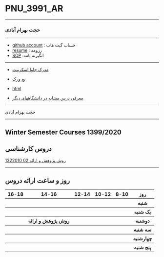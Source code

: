 # PNU_3991_AR
---------
### حجت بهرام آبادی
 
---
- [github account](https://github.com/hbahram/)
  : حساب گیت هاب
- [resume](https://hbahram.github.io/resume/)
  : رزومه
- [SOP](https://hbahram.github.io/sop/)
  :انگیزنه نامه 
  
------------------

- [مدرک جاوا اسکریپت](https://github.com/hbahram/PNU_1399_AR/blob/main/cert-1024-12655176.jpg/)

- [بچ ورک](https://github.com/hbahram/PNU_1399_AR/blob/main/Screenshot_20201219-122043_Gallery.jpg/)
- [html](https://github.com/hbahram/PNU_1399_AR/blob/main//)

- [معرفی درس مشابه در دانشگاههای دیگر](https://shahreketabonline.com/Products/Details/243874/%D8%A7%D8%B5%D9%88%D9%84_%D9%88_%D8%B1%D9%88%D8%B4%D9%87%D8%A7%DB%8C_%D9%BE%DA%98%D9%88%D9%87%D8%B4_%DA%A9%DB%8C%D9%81%DB%8C_%D8%AF%D8%A7%D9%86%D8%B4%DA%AF%D8%A7%D9%87_%D8%A2%D8%B2%D8%A7%D8%AF_%D8%B9%D9%84%D9%88%D9%85_%D8%AA%D8%AD%D9%82%DB%8C%D9%82%D8%A7%D8%AA)
-------------------
حجت بهزام آبادی

------------------
## Winter Semester Courses 1399/2020

## دروس کارشناسی

[روش پژوهش و ارائه 02 1322010](https://github.com/AliRazavi-edu/PNU_3991/tree/master/_BSc/ResearchAndPresentationMethods)

--------------
## روز و ساعت ارائه دروس

<table style="width:100%">
  <tr>
    <th >16-18</th>
    <th >14-16</th>
    <th >12-14</th>
    <th>10-12</th>
    <th>8-10</th>
    <th>روز</th>
  </tr>
  <tr>
    <th ></th>
    <th ></th>
    <th ></th>
    <th></th>
    <th></th>
    <th>شنبه</th>
  </tr>
   <tr>
    <th ></th>
    <th ></th>
    <th ></th>
    <th></th>
    <th ></th>
    <th>یک شنبه</th>
  </tr>
 <th ></th>
     <th ><a  href="https://github.com/AliRazavi-edu/PNU_3991/tree/master/_BSc/ResearchAndPresentationMethods">روش پژوهش و ارائه</a></th>
 <th></th>
 <th></th>
     <th></th>   
    <th>دوشنبه</th>
  </tr>
   <tr>
    <th ></th>
    <th ></th>
    <th></th>
    <th></th>
    <th ></th>
    <th>سه شنبه</th>
  </tr>
   <tr>
    <th ></th>
    <th ></th>
    <th></th>
    <th></th>
     <th ></th>
    <th>چهارشنبه</th>
  </tr>
   <tr>
   <th ></th>
    <th ></th>
     <th ></th>
     <th ></th>
     <th><a></a></th>
    <th>پنج شنبه</th>
  </tr>
</table>
